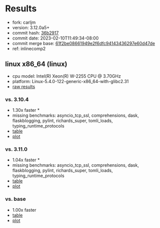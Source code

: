 # Results

- fork: carljm
- version: 3.12.0a5+
- commit hash: [36b2917](https://github.com/carljm/cpython/commit/36b2917)
- commit date: 2023-02-10T11:49:34-08:00
- commit merge base: [61f2be08661949e2f6dfc94143436297e60d47de](https://github.com/carljm/cpython/commit/61f2be08661949e2f6dfc94143436297e60d47de)
- ref: inlinecomp2

## linux x86_64 (linux)

- cpu model: Intel(R) Xeon(R) W-2255 CPU @ 3.70GHz
- platform: Linux-5.4.0-122-generic-x86_64-with-glibc2.31
- [raw results](bm-20230210-linux-x86_64-carljm-inlinecomp2-3.12.0a5%2B-36b2917.json)

### vs. 3.10.4

- 1.30x faster \*
- missing benchmarks: asyncio_tcp_ssl, comprehensions, dask, flaskblogging, pylint, richards_super, tomli_loads, typing_runtime_protocols
- [table](bm-20230210-linux-x86_64-carljm-inlinecomp2-3.12.0a5%2B-36b2917-vs-3.10.4.md)
- [plot](bm-20230210-linux-x86_64-carljm-inlinecomp2-3.12.0a5%2B-36b2917-vs-3.10.4.png)

### vs. 3.11.0

- 1.04x faster \*
- missing benchmarks: asyncio_tcp_ssl, comprehensions, dask, flaskblogging, pylint, richards_super, tomli_loads, typing_runtime_protocols
- [table](bm-20230210-linux-x86_64-carljm-inlinecomp2-3.12.0a5%2B-36b2917-vs-3.11.0.md)
- [plot](bm-20230210-linux-x86_64-carljm-inlinecomp2-3.12.0a5%2B-36b2917-vs-3.11.0.png)

### vs. base

- 1.00x faster
- [table](bm-20230210-linux-x86_64-carljm-inlinecomp2-3.12.0a5%2B-36b2917-vs-base.md)
- [plot](bm-20230210-linux-x86_64-carljm-inlinecomp2-3.12.0a5%2B-36b2917-vs-base.png)


